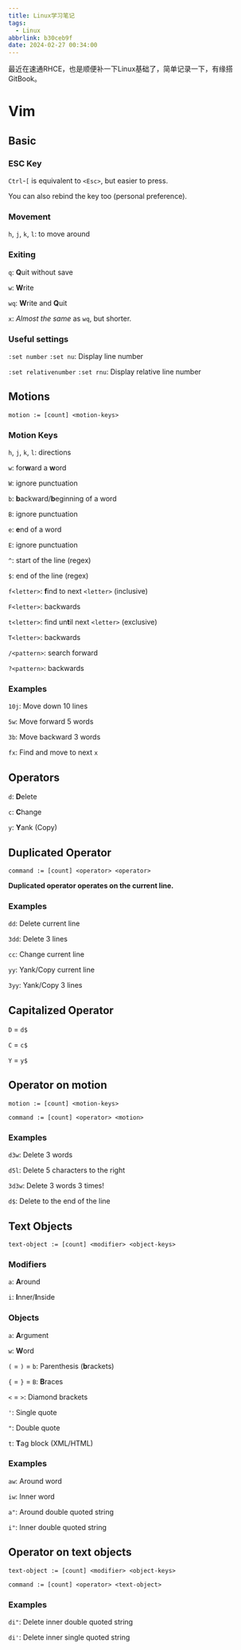 ```yaml
---
title: Linux学习笔记
tags:
  - Linux
abbrlink: b30ceb9f
date: 2024-02-27 00:34:00
---
```

最近在速通RHCE，也是顺便补一下Linux基础了，简单记录一下，有缘搭GitBook。
<!-- more -->
# Vim
## Basic

### ESC Key

`Ctrl`-`[` is equivalent to `<Esc>`, but easier to press.

You can also rebind the key too (personal preference).

### Movement

`h`, `j`, `k`, `l`: to move around

### Exiting

`q`: **Q**uit without save

`w`: **W**rite

`wq`: **W**rite and **Q**uit

`x`: *Almost the same* as `wq`, but shorter.

### Useful settings

`:set number` `:set nu`: Display line number

`:set relativenumber` `:set rnu`: Display relative line number

## Motions

`motion := [count] <motion-keys>`

### Motion Keys

`h`, `j`, `k`, `l`: directions

`w`: for**w**ard a **w**ord

`W`: ignore punctuation

`b`: **b**ackward/**b**eginning of a word

`B`: ignore punctuation

`e`: **e**nd of a word

`E`: ignore punctuation

`^`: start of the line (regex)

`$`: end of the line (regex)

`f<letter>`: **f**ind to next `<letter>` (inclusive)

`F<letter>`: backwards

`t<letter>`: find un**t**il next `<letter>` (exclusive)

`T<letter>`: backwards

`/<pattern>`: search forward

`?<pattern>`: backwards

### Examples

`10j`: Move down 10 lines

`5w`: Move forward 5 words

`3b`: Move backward 3 words

`fx`: Find and move to next `x`

## Operators

`d`: **D**elete

`c`: **C**hange

`y`: **Y**ank (Copy)

## Duplicated Operator

`command := [count] <operator> <operator>`

**Duplicated operator operates on the current line.**

### Examples

`dd`: Delete current line

`3dd`: Delete 3 lines

`cc`: Change current line

`yy`: Yank/Copy current line

`3yy`: Yank/Copy 3 lines

## Capitalized Operator

`D` = `d$`

`C` = `c$`

`Y` = `y$`

## Operator on motion

`motion := [count] <motion-keys>`

`command := [count] <operator> <motion>`

### Examples

`d3w`: Delete 3 words

`d5l`: Delete 5 characters to the right

`3d3w`: Delete 3 words 3 times!

`d$`: Delete to the end of the line

## Text Objects

`text-object := [count] <modifier> <object-keys>`

### Modifiers

`a`: **A**round

`i`: **I**nner/**I**nside

### Objects

`a`: **A**rgument

`w`: **W**ord

`(` = `)` = `b`: Parenthesis (**b**rackets)

`{` = `}` = `B`: **B**races

`<` = `>`: Diamond brackets

`'`: Single quote

`"`: Double quote

`t`: **T**ag block (XML/HTML)

### Examples

`aw`: Around word

`iw`: Inner word

`a"`: Around double quoted string

`i"`: Inner double quoted string

## Operator on text objects

`text-object := [count] <modifier> <object-keys>`

`command := [count] <operator> <text-object>`

### Examples

`di"`: Delete inner double quoted string

`di'`: Delete inner single quoted string
